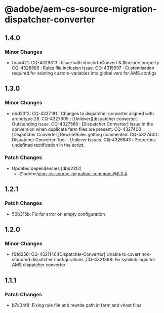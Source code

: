 # @adobe/aem-cs-source-migration-dispatcher-converter

## 1.4.0

### Minor Changes

- fbad421: CQ-4328313 : Issue with vhostsToConvert & \$Include property
  CQ-4328889 : Rules file inclusion issue.
  CQ-4315907 : Customisation required for existing custom-variables into global.vars for AMS configs

## 1.3.0

### Minor Changes

- dbd23f2: CQ-4327181 : Changes to dispatcher converter aligned with archetype 28.
  CQ-4327905 : [Unilever][dispatcher converter] Outstanding issue.
  CQ-4327568 : [Dispatcher Converter] Issue in the conversion when duplicate farm files are present.
  CQ-4327400 : [Dispatcher Converter] RewriteRules getting commented.
  CQ-4327400 : Dispatcher Converter Tool - Unilever Issues.
  CQ-4326843 : Properties undefined rectification in the script.

### Patch Changes

- Updated dependencies [dbd23f2]
  - @adobe/aem-cs-source-migration-commons@0.0.4

## 1.2.1

### Patch Changes

- 50b315b: Fix for error on empty configuration

## 1.2.0

### Minor Changes

- f61d256: CQ-4321146:[Dispatcher-Convertor] Unable to covert non-standard dispatcher configurations ,CQ-4321398: Fix symlink logic for AMS dispatcher converter

## 1.1.1

### Patch Changes

- b7d34f8: Fixing rule file and rewrite path in farm and vhost files
